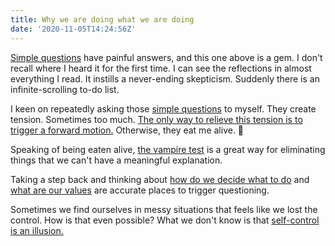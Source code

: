 ```yaml
---
title: Why we are doing what we are doing
date: '2020-11-05T14:24:56Z'
---
```


[Simple questions](./simple-questions.md) have painful answers, and this one above is a gem. I don't recall where I heard it for the first time. I can see the reflections in almost everything I read. It instills a never-ending skepticism. Suddenly there is an infinite-scrolling to-do list.

I keen on repeatedly asking those [simple questions](./simple-questions.md) to myself. They create tension. Sometimes too much. [The only way to relieve this tension is to trigger a forward motion.](./tension-and-forward-motion) Otherwise, they eat me alive. 👹

Speaking of being eaten alive, [the vampire test](./the-vampire-test.md) is a great way for eliminating things that we can't have a meaningful explanation.

Taking a step back and thinking about [how do we decide what to do](./two-types-of-decisions.md) and [what are our values](./values.md) are accurate places to trigger questioning.

Sometimes we find ourselves in messy situations that feels like we lost the control. How is that even possible? What we don't know is that [self-control is an illusion.](./self-control.md)
